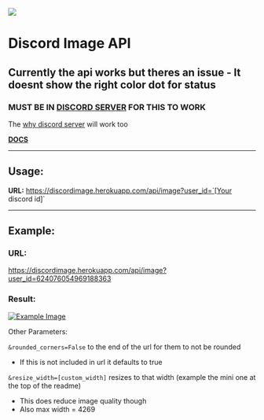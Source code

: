![](https://discordimage.herokuapp.com/api/image?user_id=624076054969188363&rounded_corners=true&resize_width=150)

# Discord Image API

## Currently the api works but theres an issue - It doesnt show the right color dot for status

### MUST BE IN [DISCORD SERVER](https://discord.com/invite/p9GuT5hakm) FOR THIS TO WORK
The [why discord server](https://discord.gg/Jm8QPF6xbN) will work too

**[DOCS](https://discordimage.herokuapp.com/docs)** 

---

## Usage:

**URL:** https://discordimage.herokuapp.com/api/image?user_id=`[Your discord id]`

---

## Example:

### URL:
https://discordimage.herokuapp.com/api/image?user_id=624076054969188363


### Result:
[![Example Image](https://discordimage.herokuapp.com/api/image/?user_id=624076054969188363)](https://discordimage.herokuapp.com/docs)

Other Parameters: 

`&rounded_corners=False` to the end of the url for them to not be rounded

- If this is not included in url it defaults to true

`&resize_width=[custom_width]` resizes to that width (example the mini one at the top of the readme)

- This does reduce image quality though
- Also max width = 4269 
